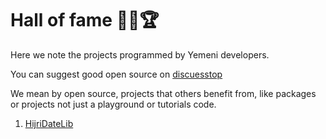 # Hall of fame 🥳😎🏆

Here we note the projects programmed by Yemeni developers.

You can suggest good open source on [discuesstop](https://github.com/Yemeni-Open-Source/hall-of-fame/discussions)

We mean by open source, projects that others benefit from, like packages or projects not just a playground or tutorials code.

1. [HijriDateLib](https://github.com/hubaishan/HijriDateLib)
